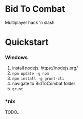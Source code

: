# Bid To Combat
Multiplayer hack 'n slash

# Quickstart

### Windows
1. install nodejs: https://nodejs.org/
2. `npm update -g npm`
3. `npm install -g grunt-cli`
4. navigate to BidToCombat folder
5. `grunt`

### *nix
TODO...
